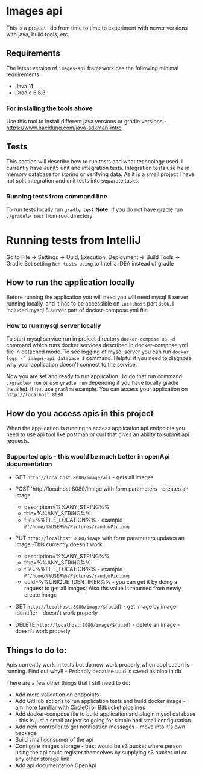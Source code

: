 # Images api
This is a project I do from time to time to experiment with newer versions with java, build tools, etc.

## Requirements
The latest version of `images-api` framework has the following minimal requirements:
- Java 11
- Gradle 6.8.3

### For installing the tools above
Use this tool to install different java versions or  gradle versions - https://www.baeldung.com/java-sdkman-intro

## Tests
This section will describe how to run tests and what technology used.
I currently have Junit5 unit and integration tests. Integration tests use h2 in memory database for storing or verifying data.
As it is a small project I have not split integration and unit tests into separate tasks. 

### Running tests from command line
To run tests locally run `gradle test`
**Note:** If you do not have gradle run `./gradelw test` from root directory

# Running tests from IntelliJ
Go to File -> Settings -> Uuid, Execution, Deployment -> Build Tools -> Gradle
Set setting `Run tests using` to IntelliJ IDEA instead of gradle

## How to run the application locally
Before running the application you will need you will need mysql 8 server running locally, and it has to be accessible  on `localhost` port `3306`. 
I included mysql 8 server part of docker-compose.yml file.

### How to run mysql server locally
To start mysql service run in project directory `docker-compose up -d` command which runs docker services described in docker-compose.yml file in detached mode.
To see logging of mysql server you can run `docker logs -f images-api_database_1` command. Helpful if you need to diagnose why your application doesn't connect to the service.

Now you are set and ready to run application. To do that run command `./gradlew run` or use `gradle run` depending if you have locally gradle installed. If not use `gradlew` example.
You can access your application on `http://localhost:8080`

## How do you access apis in this project
When the application is running to access application api endpoints you need to use api tool like postman or curl that gives an ability to submit api requests. 

### Supported apis - this would be much better in openApi documentation
- GET `http://localhost:8080/image/all` - gets all images
- POST 'http://localhost:8080/image with form parameters - creates an image
  - description=%%ANY_STRING%%
  - title=%%ANY_STRING%%
  - file=%%FILE_LOCATION%% - example `@"/home/%%USER%%/Pictures/randomPic.png`

- PUT `http://localhost:8080/image` with form parameters updates an image -This currently doesn't work
  - description=%%ANY_STRING%%
  - title=%%ANY_STRING%%
  - file=%%FILE_LOCATION%% - example `@"/home/%%USER%%/Pictures/randomPic.png`
  - uuid=%%UNIQUE_IDENTIFIER%% - you can get it by doing a request to get all images; Also ths value is returned from newly create image

- GET `http://localhost:8080/image/${uuid}` - get image by image identifier - doesn't work properly
- DELETE `http://localhost:8080/image/${uuid}` - delete an image - doesn't work properly


## Things to do to:
Apis currently work in tests but do now work properly when application is running. Find out why!! - Probably because uuid is saved as blob in db

There are a few other things that I still need to do:
- Add more validation on endpoints
- Add GitHub actions to run application tests and build docker image - I am more familiar with CircleCi or Bitbucket pipelines
- Add docker-compose file to build application and plugin mysql database - this is just a small project so going for simple and small configuration
- Add new controller to get notification messages - move into it's own package
- Build small consumer of the api
- Configure images storage - best would be s3 bucket where person using the api could register themselves by supplying s3 bucket url or any other storage link
- Add api documentation OpenApi

